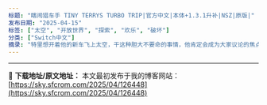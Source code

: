 ```yaml
---
标题: "瞎闹猎车手 TINY TERRYS TURBO TRIP|官方中文|本体+1.3.1升补|NSZ|原版|"
发布日期: "2025-04-15"
标签: ["太空", "开放世界", "探索", "欢乐", "破坏"]
分类: ["Switch中文"]
摘录: "特里想开着他的新车飞上太空，干这种胆大不要命的事情，他肯定会成为大家议论的焦点。 尽情地开车、跑啊、滑啊，在这段不长的旅途上发现各种东西，跟着特里努力实现他的目标。 重要特色： 随心所欲探索人口密集的开放世界小镇，随你快慢，随你开车还是飞滑翔伞，都行！ 与水汪镇稀奇古怪的居民互动，了解一个治愈有爱的故事。 收集高速废品，让特里的小车加速更快。 抓虫子，挖坑，破坏别人的车，变成有钱人，戴上好看的帽子。 聆听作曲家Wuppo创作的音乐，感受其中的欢乐和温馨。"
---
```




---
📖 **下载地址/原文地址：** 本文最初发布于我的博客网站：[https://sky.sfcrom.com/2025/04/126448](https://sky.sfcrom.com/2025/04/126448)
